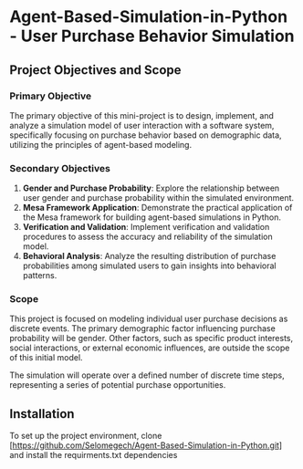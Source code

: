 # Agent-Based-Simulation-in-Python -  User Purchase Behavior Simulation

## Project Objectives and Scope

### Primary Objective
The primary objective of this mini-project is to design, implement, and analyze a simulation model of user interaction with a software system, specifically focusing on purchase behavior based on demographic data, utilizing the principles of agent-based modeling.

### Secondary Objectives
1. **Gender and Purchase Probability**: Explore the relationship between user gender and purchase probability within the simulated environment.
2. **Mesa Framework Application**: Demonstrate the practical application of the Mesa framework for building agent-based simulations in Python.
3. **Verification and Validation**: Implement verification and validation procedures to assess the accuracy and reliability of the simulation model.
4. **Behavioral Analysis**: Analyze the resulting distribution of purchase probabilities among simulated users to gain insights into behavioral patterns.

### Scope
This project is focused on modeling individual user purchase decisions as discrete events. The primary demographic factor influencing purchase probability will be gender. Other factors, such as specific product interests, social interactions, or external economic influences, are outside the scope of this initial model.

The simulation will operate over a defined number of discrete time steps, representing a series of potential purchase opportunities.

## Installation

To set up the project environment, clone [https://github.com/Selomegech/Agent-Based-Simulation-in-Python.git] and install the requirments.txt dependencies
